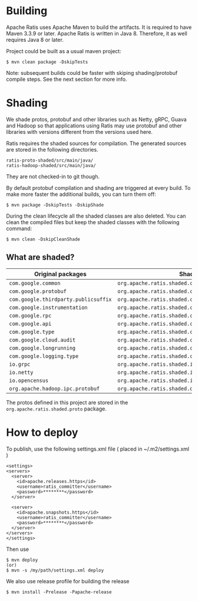 <!--
  Licensed under the Apache License, Version 2.0 (the "License");
  you may not use this file except in compliance with the License.
  You may obtain a copy of the License at

   http://www.apache.org/licenses/LICENSE-2.0

  Unless required by applicable law or agreed to in writing, software
  distributed under the License is distributed on an "AS IS" BASIS,
  WITHOUT WARRANTIES OR CONDITIONS OF ANY KIND, either express or implied.
  See the License for the specific language governing permissions and
  limitations under the License. See accompanying LICENSE file.
-->

# Building

Apache Ratis uses Apache Maven to build the artifacts.
It is required to have Maven 3.3.9 or later.
Apache Ratis is written in Java 8.
Therefore, it as well requires Java 8 or later.

Project could be built as a usual maven project:

```
$ mvn clean package -DskipTests
```

Note: subsequent builds could be faster with skiping shading/protobuf compile steps.
See the next section for more info.

# Shading

We shade protos, protobuf and other libraries such as Netty, gRPC, Guava and Hadoop
so that applications using Ratis may use protobuf and other libraries with versions
different from the versions used here.

Ratis requires the shaded sources for compilation.
The generated sources are stored in the following directories.
```
ratis-proto-shaded/src/main/java/
ratis-hadoop-shaded/src/main/java/
```
They are not checked-in to git though.

By default protobuf compilation and shading are triggered at every build. To make more faster the
additional builds, you can turn them off:
```
$ mvn package -DskipTests -DskipShade
```

During the clean lifecycle all the shaded classes are also deleted. You can clean the
compiled files but keep the shaded classes with the following command:

```
$ mvn clean -DskipCleanShade
```

## What are shaded?

| Original packages                   | Shaded packages                                              |
| ------------------------------------|--------------------------------------------------------------|
| `com.google.common`                 | `org.apache.ratis.shaded.com.google.common`                  |
| `com.google.protobuf`               | `org.apache.ratis.shaded.com.google.protobuf`                |
| `com.google.thirdparty.publicsuffix`| `org.apache.ratis.shaded.com.google.thirdparty.publicsuffix` |
| `com.google.instrumentation`        | `org.apache.ratis.shaded.com.google.instrumentation`         |
| `com.google.rpc`                    | `org.apache.ratis.shaded.com.google.rpc`                     |
| `com.google.api`                    | `org.apache.ratis.shaded.com.google.api`                     |
| `com.google.type`                   | `org.apache.ratis.shaded.com.google.type`                    |
| `com.google.cloud.audit`            | `org.apache.ratis.shaded.com.google.cloud.audit`             |
| `com.google.longrunning`            | `org.apache.ratis.shaded.com.google.longrunning`             |
| `com.google.logging.type`           | `org.apache.ratis.shaded.com.google.logging.type`            |
| `io.grpc`                           | `org.apache.ratis.shaded.io.grpc`                            |
| `io.netty`                          | `org.apache.ratis.shaded.io.netty`                           |
| `io.opencensus`                     | `org.apache.ratis.shaded.io.opencensus`                      |
| `org.apache.hadoop.ipc.protobuf`    | `org.apache.ratis.shaded.org.apache.hadoop.ipc.protobuf`     |

The protos defined in this project are stored in the `org.apache.ratis.shaded.proto` package.

# How to deploy

To publish, use the following settings.xml file ( placed in ~/.m2/settings.xml )
```
<settings>
<servers>
  <server>
    <id>apache.releases.https</id>
    <username>ratis_committer</username>
    <password>********</password>
  </server>
  
  <server>
    <id>apache.snapshots.https</id>
    <username>ratis_committer</username>
    <password>********</password>
  </server>
</servers>
</settings>
```

Then use
```
$ mvn deploy
(or)
$ mvn -s /my/path/settings.xml deploy
```
We also use release profile for building the release
```
$ mvn install -Prelease -Papache-release
```
